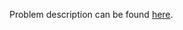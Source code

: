 Problem description can be found [here](https://www.hackerrank.com/challenges/find-second-maximum-number-in-a-list/problem).
